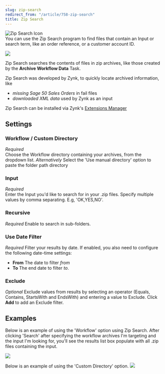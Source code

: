 ```yaml
---
slug: zip-search
redirect_from: "/article/758-zip-search"
title: Zip Search
---
```

![Zip Search Icon](/assets/images/search.ico)  
You can use the Zip Search program to find files that contain an Input or search term, like an order reference, or a customer account ID.

[![](http://zynk.com/images/v2/zip_search/zip_search.PNG)](http://zynk.com/images/v2/zip_search/zip_search.PNG)

Zip Search searches the contents of files in zip archives, like those created by the __Archive Workflow Data__ Task.

Zip Search was developed by Zynk, to quickly locate archived information, like

* _missing Sage 50 Sales Orders_ in fail files
* _downloaded XML data_ used by Zynk as an input

Zip Search can be installed via Zynk's [Extensions Manager](extensions)

## Settings
### Workflow / Custom Directory
_Required_  
Choose the Workflow directory containing your archives, from the dropdown list.
_Alternatively_ Select the 'Use manual directory' option to paste the folder path directory

### Input
_Required_  
Enter the Input you'd like to search for in your .zip files. 
Specify multiple values by comma separating. E.g, 'OK,YES,NO'.

### Recursive
_Required_
Enable to search in sub-folders.

### Use Date Filter
_Required_
Filter your results by date. If enabled, you also need to configure the following date-time settings:

* __From__ The date to filter _from_
* __To__ The end date to filter _to_.

### Exclude
_Optional_
Exclude values from results by selecting an operator (Equals, Contains, StartsWith and EndsWith) and entering a value to Exclude. Click __Add__ to add an Exclude filter.

## Examples
Below is an example of using the 'Workflow' option using Zip Search. After clicking 'Search' after specifying the workflow archives I'm targeting and the input I'm looking for, you'll see the results list box populate with all .zip files containing the input.

[![](http://zynk.com/images/v2/zip_search/zip_search_results.PNG)](http://zynk.com/images/v2/zip_search/zip_search_results.PNG)

Below is an example of using the 'Custom Directory' option.
[![](http://zynk.com/images/v2/zip_search/zip_search_manual_dir.PNG)](http://zynk.com/images/v2/zip_search/zip_search_manual_dir.PNG)
